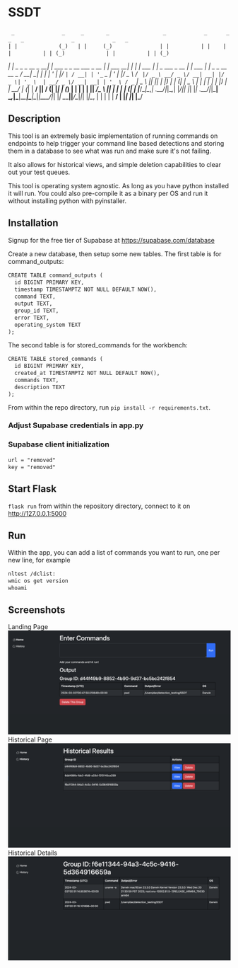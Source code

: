 # SSDT

     _               _     _       _                 _            _      _            _   _               _            _   _             
    | |             (_)   | |     (_)               | |          | |    | |          | | (_)             | |          | | (_)            
 ___| |_ _   _ _ __  _  __| |  ___ _ _ __ ___  _ __ | | ___    __| | ___| |_ ___  ___| |_ _  ___  _ __   | |_ ___  ___| |_ _ _ __   __ _ 
/ __| __| | | | '_ \| |/ _` | / __| | '_ ` _ \| '_ \| |/ _ \  / _` |/ _ \ __/ _ \/ __| __| |/ _ \| '_ \  | __/ _ \/ __| __| | '_ \ / _` |
\__ \ |_| |_| | |_) | | (_| | \__ \ | | | | | | |_) | |  __/ | (_| |  __/ ||  __/ (__| |_| | (_) | | | | | ||  __/\__ \ |_| | | | | (_| |
|___/\__|\__,_| .__/|_|\__,_| |___/_|_| |_| |_| .__/|_|\___|  \__,_|\___|\__\___|\___|\__|_|\___/|_| |_|  \__\___||___/\__|_|_| |_|\__, |
              | |                             | |                                                                                   __/ |
              |_|                             |_|                                                                                  |___/ 


## Description
This tool is an extremely basic implementation of running commands on endpoints to help trigger your command line based detections and storing them in a database to see what was run and make sure it's not failing.

It also allows for historical views, and simple deletion capabilities to clear out your test queues.

This tool is operating system agnostic. As long as you have python installed it will run. You could also pre-compile it as a binary per OS and run it without installing python with pyinstaller.

## Installation
Signup for the free tier of Supabase at https://supabase.com/database

Create a new database, then setup some new tables. The first table is for command_outputs:

```
CREATE TABLE command_outputs (
  id BIGINT PRIMARY KEY,
  timestamp TIMESTAMPTZ NOT NULL DEFAULT NOW(),
  command TEXT,
  output TEXT,
  group_id TEXT,
  error TEXT,
  operating_system TEXT
);
```

The second table is for stored_commands for the workbench:

``` 
CREATE TABLE stored_commands (
  id BIGINT PRIMARY KEY,
  created_at TIMESTAMPTZ NOT NULL DEFAULT NOW(),
  commands TEXT,
  description TEXT
);
```

From within the repo directory, run `pip install -r requirements.txt`.

### Adjust Supabase credentials in app.py

### Supabase client initialization
```
url = "removed"
key = "removed"
```

## Start Flask
`flask run` from within the repository directory, connect to it on http://127.0.0.1:5000

## Run
Within the app, you can add a list of commands you want to run, one per new line, for example
```
nltest /dclist:
wmic os get version
whoami
```
## Screenshots
Landing Page
![Main](/screenshot/main.png?raw=true "Main")
Historical Page
![History](/screenshot/history.png?raw=true "History")
Historical Details
![Historical Details](/screenshot/historical_land.png?raw=true "Historical Details")
